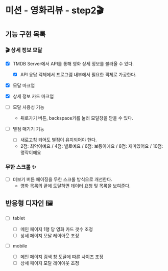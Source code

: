# 미션 - 영화리뷰 - step2🎬

## 기능 구현 목록

### 🎬 상세 정보 모달

- [x] TMDB Server에서 API를 통해 영화 상세 정보를 불러올 수 있다.

  - [x] API 응답 객체에서 프로그램 내부에서 필요한 객체로 가공한다.

- [x] 모달 마크업
- [x] 상세 정보 카드 마크업

- [ ] 모달 사용성 기능

  - 뒤로가기 버튼, backspace키를 눌러 모달창을 닫을 수 있다.

- [ ] 별점 매기기 기능
  - [ ] 새로고침 되어도 별점이 유지되어야 한다.
  - 2점: 최악이예요 / 4점: 별로예요 / 6점: 보통이에요 / 8점: 재미있어요 / 10점: 명작이에요

### 무한 스크롤 ✨

- [ ] 더보기 버튼 페이징을 무한 스크롤 방식으로 개선한다.
  - 영화 목록의 끝에 도달하면 데이터 요청 및 목록을 보여준다.

## 반응형 디자인 🖼

- [ ] tablet

  - [ ] 메인 페이지 1행 당 영화 카드 갯수 조정
  - [ ] 상세 페이지 모달 레이아웃 조정

- [ ] mobile
  - [ ] 메인 페이지 검색 창 토글에 따른 사이즈 조정
  - [ ] 상세 페이지 모달 레이아웃 조정
